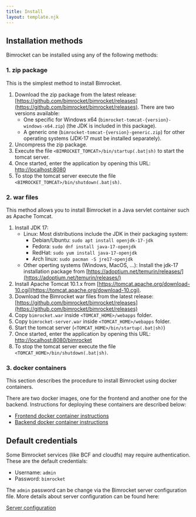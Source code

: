 ```yaml
---
title: Install
layout: template.njk
---
```


## Installation methods
Bimrocket can be installed using any of the following methods:

### 1. zip package
This is the simplest method to install Bimrocket.

1. Download the zip package from the latest release: [https://github.com/bimrocket/bimrocket/releases](https://github.com/bimrocket/bimrocket/releases).
   There are two versions available:
   - One specific for Windows x64 (`bimrocket-tomcat-{version}-windows-x64.zip`) (the JDK is included in this package).
   - A generic one (`bimrocket-tomcat-{version}-generic.zip`) for other operating systems (JDK-17 must be installed separately).
2. Uncompress the zip package.
3. Execute the file `<BIMROCKET_TOMCAT>/bin/startup(.bat|sh)` to start the tomcat server.
4. Once started, enter the application by opening this URL: [http://localhost:8080](http://localhost:8080)
5. To stop the tomcat server execute the file `<BIMROCKET_TOMCAT>/bin/shutdown(.bat|sh)`.

### 2. war files
This method allows you to install Bimrocket in a Java servlet container such as Apache Tomcat.

1. Install JDK 17:
   - Linux: Most distributions include the JDK in their packaging system:
     - Debian/Ubuntu: `sudo apt install openjdk-17-jdk`
     - Fedora: `sudo dnf install java-17-openjdk`
     - RedHat: `sudo yum install java-17-openjdk`
     - Arch linux: `sudo pacman -S jre17-openjdk`
   - Other operting systems (Windows, MacOS, ...): Install the jdk-17 installation package from [https://adoptium.net/temurin/releases/](https://adoptium.net/temurin/releases/)
2. Install Apache Tomcat 10.1.x from [https://tomcat.apache.org/download-10.cgi](https://tomcat.apache.org/download-10.cgi).
3. Download the Bimrocket war files from the latest release: [https://github.com/bimrocket/bimrocket/releases](https://github.com/bimrocket/bimrocket/releases)
4. Copy `bimrocket.war` inside `<TOMCAT_HOME>/webapps` folder.
5. Copy `bimrocket-server.war` inside `<TOMCAT_HOME>/webapps` folder.
6. Start the tomcat server (`<TOMCAT_HOME>/bin/startup(.bat|sh)`)
7. Once started, enter the application by opening this URL: [http://localhost:8080/bimrocket](http://localhost:8080/bimrocket)
8. To stop the tomcat server execute the file `<TOMCAT_HOME>/bin/shutdown(.bat|sh)`.

### 3. docker containers
This section describes the procedure to install Bimrocket using docker containers.

There are two docker images, one for the frontend and another one for the backend. Instructions for deploying these containers are described below:

 - [Frontend docker container instructions](https://github.com/bimrocket/bimrocket/tree/master/bimrocket-webapp/docker)
 - [Backend docker container instructions](https://github.com/bimrocket/bimrocket/tree/master/bimrocket-server/docker)


## Default credentials
Some Bimrocket services (like BCF and cloudfs) may require authentication. These are the default credentials:
 - Username: `admin`
 - Password: `bimrocket`

The `admin` password can be change via the Bimrocket server configuration file. More details about server configuration can be found here:

[Server configuration](https://github.com/bimrocket/bimrocket/wiki/bimrocket-server-configuration)
